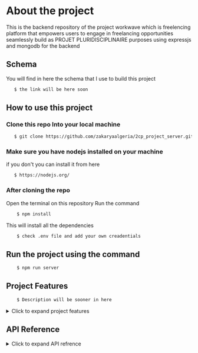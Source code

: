 # About the project 
This is the backend repository of the project workwave which is freelencing
platform that empowers users to engage in freelancing opportunities seamlessly build
as PROJET PLURIDISCIPLINAIRE purposes  using expressjs and mongodb for the backend

## Schema
You will find in here the schema that I use to build this project
```bash
   $ the link will be here soon
```

## How to use this project

### Clone this repo Into your local machine 
```bash
   $ git clone https://github.com/zakaryaalgeria/2cp_project_server.git
```
### Make sure you have nodejs installed on your machine 
if you don't you can install it from here
```bash
   $ https://nodejs.org/
``` 
### After cloning the repo 
Open the terminal on this repository 
Run the command 
```bash
    $ npm install
```
This will install all the dependencies
```bash
    $ check .env file and add your own creadentials
```

## Run the project using the command
```bash
    $ npm run server
```

## Project Features
```bash
    $ Description will be sooner in here
```
<details>
<summary>Click to expand project features</summary>

**User Authentication :**
- [x] Signup / Registration =  using google or without google
- [x] Login = using google or without google
- [x] Update all account information 
  
</details>

## API Reference

<details>
<summary>Click to expand API refrence</summary>
    
## Auth 

### Without google

#### Signup new user

```http
POST /api/auth/sign-up 
```

| Parameter   | Type     |
| :---------- | :------- |
| `email`     | `string` |
| `password`  | `string` |
| `firstName` | `string` |
| `lastName`  | `string` |
| `mobile`    | `string` |

example :

    {
        "firstName":"zakarya",
        "email":"zakarya@gmail.com",
        "password":"Password_123",
        "lastName":"saoual",
        "mobile":"545342389"
    }

#### Login user

```http
POST /api/auth/sign-in
```

| Parameter   | Type     |
| :---------- | :------- |
| `email`     | `string` |
| `Passsword` | `string` |

example :

    {
        "email":"zakarya@gmail.com",
        "password":"Password_123"
    }

### With google

    will be added soon ...

#### verify user account 



#### logout user

```http
GET /api/auth/logout
```

## send vefication email for user

This will allows you to send vefication email to the user account 
when the user click in it , his account will be verified succefully

```http
POST /api/user/send-verification-email  'require auth'
```

## Profile

#### Upload profile picture

```http
POST /api/user/profile-picture  'require auth'
```

| Parameter   | Type        |
| :---------- | :---------- |
| `image`     | `form-data` |

You will got as result the url of the image uploaded and also you will got
public_id and asset_id

#### Delete uploaded profile picture

```http
DELETE /api/user/delete-image/:id 'require auth , require upload_profile_picture'
```

id : represent the asset_id you will got after upload profile picture 


#### Add the user information or update the profile information

```http
POST /api/user/update-profile   'require auth'
``` 

| Parameter       | Type     |
| :-------------- | :------- |
| `photo`         | `string` |
| `description`   | `string` |
| `portfolio_url` | `string` |

example :

    {
        "photo":"https://res.cloudinary.com/dbeurnzkh/image/upload/v1712579171/h2cxrcnmslnslo8sm9pf.jpg",
        "description":"I am cs student , web developer and penetration tester with more that 2 years in the fields of it",
        "portfolio_url":"https://zakaryasaoual.com"
    }


</details>